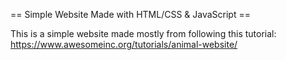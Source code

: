 == Simple Website Made with HTML/CSS &amp; JavaScript ==

This is a simple website made mostly from following this tutorial: https://www.awesomeinc.org/tutorials/animal-website/
